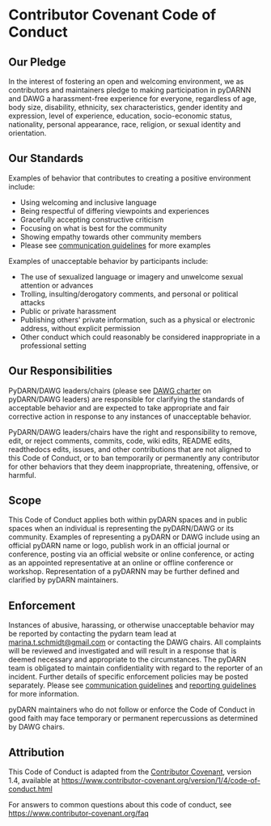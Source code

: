# Contributor Covenant Code of Conduct

## Our Pledge

In the interest of fostering an open and welcoming environment, we as
contributors and maintainers pledge to making participation in pyDARNN and
DAWG a harassment-free experience for everyone, regardless of age, body
size, disability, ethnicity, sex characteristics, gender identity and expression,
level of experience, education, socio-economic status, nationality, personal
appearance, race, religion, or sexual identity and orientation.

## Our Standards

Examples of behavior that contributes to creating a positive environment
include:

* Using welcoming and inclusive language
* Being respectful of differing viewpoints and experiences
* Gracefully accepting constructive criticism
* Focusing on what is best for the community
* Showing empathy towards other community members
* Please see [communication guidelines]() for more examples

Examples of unacceptable behavior by participants include:

* The use of sexualized language or imagery and unwelcome sexual attention or
 advances
* Trolling, insulting/derogatory comments, and personal or political attacks
* Public or private harassment
* Publishing others' private information, such as a physical or electronic
 address, without explicit permission
* Other conduct which could reasonably be considered inappropriate in a
 professional setting

## Our Responsibilities

PyDARN/DAWG leaders/chairs (please see [DAWG charter]() on pyDARN/DAWG leaders) are responsible for clarifying the standards of acceptable
behavior and are expected to take appropriate and fair corrective action in
response to any instances of unacceptable behavior.

PyDARN/DAWG leaders/chairs have the right and responsibility to remove, edit, or
reject comments, commits, code, wiki edits, README edits, readthedocs edits,
issues, and other contributions that are not aligned to this Code of Conduct,
or to ban temporarily or permanently any contributor for other behaviors that
they deem inappropriate, threatening, offensive, or harmful.

## Scope

This Code of Conduct applies both within pyDARN spaces and in public spaces
when an individual is representing the pyDARN/DAWG or its community. Examples of
representing a pyDARN or DAWG include using an official pyDARN name or logo,
publish work in an official journal or conference, posting via an official website or online conference, 
or acting as an appointed representative at an online or offline conference or workshop. 
Representation of a pyDARNN may be further defined and clarified by pyDARN maintainers.

## Enforcement

Instances of abusive, harassing, or otherwise unacceptable behavior may be
reported by contacting the pydarn team lead at marina.t.schmidt@gmail.com or contacting
the DAWG chairs. All complaints will be reviewed and investigated and will result in a response that
is deemed necessary and appropriate to the circumstances. The pyDARN team is
obligated to maintain confidentiality with regard to the reporter of an incident.
Further details of specific enforcement policies may be posted separately.
Please see [communication guidelines]() and [reporting guidelines]() for more information.

pyDARN maintainers who do not follow or enforce the Code of Conduct in good
faith may face temporary or permanent repercussions as determined by DAWG chairs.

## Attribution

This Code of Conduct is adapted from the [Contributor Covenant][homepage], version 1.4,
available at https://www.contributor-covenant.org/version/1/4/code-of-conduct.html

[homepage]: https://www.contributor-covenant.org

For answers to common questions about this code of conduct, see
https://www.contributor-covenant.org/faq
